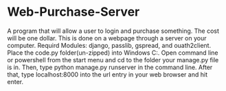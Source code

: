 # Web-Purchase-Server
A program that will allow a user to login and purchase something. The cost will be one dollar. This is done on a webpage through a server on your computer. 
Requird Modules: django, passlib, gspread, and ouath2client.
Place the code.py folder(un-zipped) into Windows C:. Open command line or powershell from the start menu and cd to the folder your manage.py file is in. Then, type python manage.py runserver in the command line. After that, type localhost:8000 into the url entry  in your web browser and hit enter.
